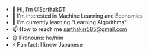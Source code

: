 - 👋 Hi, I’m @SarthakDT
- 👀 I’m interested in Machine Learning and Economics
- 🌱 I’m currently learning "Learning Algorithms"
- 📫 How to reach me sarthaksr585@gmail.com
- 😄 Pronouns: he/him
- ⚡ Fun fact: I know Japanese

<!---
SarthakDT/SarthakDT is a ✨ special ✨ repository because its `README.md` (this file) appears on your GitHub profile.
You can click the Preview link to take a look at your changes.
--->
